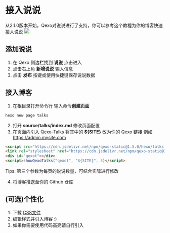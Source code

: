 # 接入说说
从2.1.0版本开始，Qexo对说说进行了支持，你可以参考这个教程为你的博客快速接入说说
![](https://img.gejiba.com/images/461f903d6a8065443a2344e30478f9a6.png)
## 添加说说
1. 在 Qexo 侧边栏找到 **说说** 点击进入
2. 点击右上角 **新增说说** 输入信息
3. 点击 **发布** 按键或使用快捷键保存说说数据
## 接入博客
1. 在根目录打开命令行 输入命令**创建页面**
```shell
hexo new page talks
```
2. 打开 **source/talks/index.md** 修改页面配置
3. 在页面内引入 Qexo-Talks 将其中的 **${SITE}** 改为你的 Qexo 链接 例如 https://admin.mysite.com
```html
<script src="https://cdn.jsdelivr.net/npm/qexo-static@1.5.0/hexo/talks.min.js"></script>
<link rel="stylesheet" href="https://cdn.jsdelivr.net/npm/qexo-static@1.5.0/hexo/talks.min.css">
<div id="qexot"></div>
<script>showQexoTalks("qexot", "${SITE}", 5)</script>
```
Tips: 第三个参数为每页的说说数量，可结合实际进行修改

4. 将博客推送至你的 Github 仓库
## (可选)个性化
1. 下载 [CSS文件](https://cdn.jsdelivr.net/npm/qexo-static@1.5.0/hexo/talks.css)
2. 编辑样式并引入博客 :)
3. 如果你需要使用代码高亮请自行引入